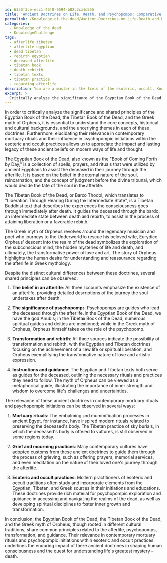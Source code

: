 ```yaml
---
id: 6355f3ce-ecc1-46f0-9594-b02c2ca4c565
title: 'Ancient Doctrines on Life, Death, and Psychopomps: Comparative Analysis'
permalink: /Knowledge-of-the-dead/Ancient-Doctrines-on-Life-Death-and-Psychopomps-Comparative-Analysis/
categories:
  - Knowledge of the dead
  - KnowledgeChallenge
tags:
  - afterlife tibetan
  - afterlife egyptian
  - dead tibetan
  - rebirth egyptian
  - deceased afterlife
  - tibetan book
  - death rebirth
  - tibetan texts
  - tibetan practice
  - regarding afterlife
description: You are a master in the field of the esoteric, occult, Knowledge of the dead and Education. You are a writer of tests, challenges, books and deep knowledge on Knowledge of the dead for initiates and students to gain deep insights and understanding from. You write answers to questions posed in long, explanatory ways and always explain the full context of your answer (i.e., related concepts, formulas, examples, or history), as well as the step-by-step thinking process you take to answer the challenges. Be rigorous and thorough, and summarize the key themes, ideas, and conclusions at the end.
excerpt: > 
  Critically analyze the significance of the Egyptian Book of the Dead, the Tibetan Book of the Dead, and the Greek myth of Orpheus, contemplating the shared principles of these disparate cultural doctrines regarding afterlife, and elucidate their relevance in contemporary mortuary rituals and embarking on psychopompic initiations in the esoteric and occult practices.
---
```

In order to critically analyze the significance and shared principles of the Egyptian Book of the Dead, the Tibetan Book of the Dead, and the Greek myth of Orpheus, it is essential to understand the core concepts, historical and cultural backgrounds, and the underlying themes in each of these doctrines. Furthermore, elucidating their relevance in contemporary mortuary rituals and their influence in psychopompic initiations within the esoteric and occult practices allows us to appreciate the impact and lasting legacy of these ancient beliefs on modern ways of life and thought.

The Egyptian Book of the Dead, also known as the "Book of Coming Forth by Day," is a collection of spells, prayers, and rituals that were utilized by ancient Egyptians to assist the deceased in their journey through the afterlife. It is based on the belief in the eternal nature of the soul, reincarnation, and the concept of judgment before the divine tribunal, which would decide the fate of the soul in the afterlife.

The Tibetan Book of the Dead, or Bardo Thodol, which translates to "Liberation Through Hearing During the Intermediate State", is a Tibetan Buddhist text that describes the experiences the consciousness goes through immediately after death. It guides the deceased through the bardo, an intermediate state between death and rebirth, to assist in the process of attaining liberation or a favorable rebirth.

The Greek myth of Orpheus revolves around the legendary musician and poet who journeys to the Underworld to rescue his beloved wife, Eurydice. Orpheus' descent into the realm of the dead symbolizes the exploration of the subconscious mind, the hidden mysteries of life and death, and ultimately, the transformative power of love and art. The story of Orpheus highlights the human desire for understanding and reassurance regarding the afterlife in Greek mythology.

Despite the distinct cultural differences between these doctrines, several shared principles can be observed:

1. **The belief in an afterlife**: All three accounts emphasize the existence of an afterlife, providing detailed descriptions of the journey the soul undertakes after death.

2. **The significance of psychopomps**: Psychopomps are guides who lead the deceased through the afterlife. In the Egyptian Book of the Dead, we have the god Anubis; in the Tibetan Book of the Dead, numerous spiritual guides and deities are mentioned; while in the Greek myth of Orpheus, Orpheus himself takes on the role of the psychopomp.

3. **Transformation and rebirth**: All three sources indicate the possibility of transformation and rebirth, with the Egyptian and Tibetan doctrines focusing on the achievement of a new life or spiritual liberation, and Orpheus exemplifying the transformative nature of love and artistic expression.

4. **Instructions and guidance**: The Egyptian and Tibetan texts both serve as guides for the deceased, outlining the necessary rituals and practices they need to follow. The myth of Orpheus can be viewed as a metaphorical guide, illustrating the importance of inner strength and wisdom to overcome life's challenges and uncertainties.

The relevance of these ancient doctrines in contemporary mortuary rituals and psychopompic initiations can be observed in several ways:

1. **Mortuary rituals**: The embalming and mummification processes in ancient Egypt, for instance, have inspired modern rituals related to preserving the deceased's body. The Tibetan practice of sky burials, in which the deceased's body is offered to vultures, is still observed in some regions today.

2. **Grief and mourning practices**: Many contemporary cultures have adopted customs from these ancient doctrines to guide them through the process of grieving, such as offering prayers, memorial services, and even meditation on the nature of their loved one's journey through the afterlife.

3. **Esoteric and occult practices**: Modern practitioners of esoteric and occult traditions often study and incorporate elements from the Egyptian, Tibetan, and Greek sources in their initiations and educations. These doctrines provide rich material for psychopompic exploration and guidance in accessing and navigating the realms of the dead, as well as developing spiritual disciplines to foster inner growth and transformation.

In conclusion, the Egyptian Book of the Dead, the Tibetan Book of the Dead, and the Greek myth of Orpheus, though rooted in different cultural traditions, share common principles related to the afterlife, psychopomps, transformation, and guidance. Their relevance in contemporary mortuary rituals and psychopompic initiations within esoteric and occult practices underlines the enduring impact of these ancient doctrines in shaping human consciousness and the quest for understanding life's greatest mystery – death.
